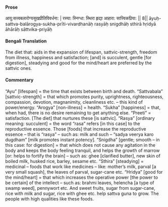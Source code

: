 #### Prose 

आयु:सत्त्वबलारोग्यसुखप्रीतिविवर्धना: |
रस्या: स्निग्धा: स्थिरा हृद्या आहारा: सात्त्विकप्रिया: || 8||
āyuḥ-sattva-balārogya-sukha-prīti-vivardhanāḥ
rasyāḥ snigdhāḥ sthirā hṛidyā āhārāḥ sāttvika-priyāḥ

 #### Bengali Translation 

The diet that: aids in the expansion of lifespan, sattvic-strength, freedom from illness, happiness and satisfaction; [and] is succulent, gentle [for digestion], steadying and good for the mind/heart are preferred by the sattvic ones.

 #### Commentary 

“Ayu” [lifespan] = the time that exists between birth and death. “Sattvabala” [sattvic-strength] = that which promotes purity, uprightness, righteousness, compassion, devotion, magnanimity, cleanliness etc. – this kind of power/energy. “Arogya” [non-illness] = health. “Sukha” [happiness] = that, when had, there is no desire remaining to get anything else. “Preeti” = satisfaction. [The diet] that nurtures these [is sattvic]. “Rasya” [ordinary meaning: succulent] = the word “rasa” refers [in this case] to the reproductive essence. Those [foods] that increase the reproductive essence – that is “rasya” – such as: milk and such – “sadya veerya karo dugdham” [milk promotes instant potency]. “Snigdha” [gentle; smooth – in this case: for digestion] = that which does not cause any agitation in the body and keeps the body feeling tranquil, and helps the growth of marrow [or: helps to fortify the brain] – such as: ghee [clarified butter], new skin of boiled milk, husked rice, barley, sesame etc. “Sthira” [steadying] = medicinal – foods that work like medicines – like: mother’s milk, parval [a very small squash], the leaves of parval, sugar-cane etc. “Hridya” [good for the mind/heart] = that which increases the operative power [the power to be certain] of the intellect – such as: brahmi leaves, helencha [a type of swamp weed], pennywort etc. And sweet fruits, sugar from sugar-cane, rice with milk and sugar, rice with ghee etc. help sattva guna to grow. The people with high qualities like these foods.